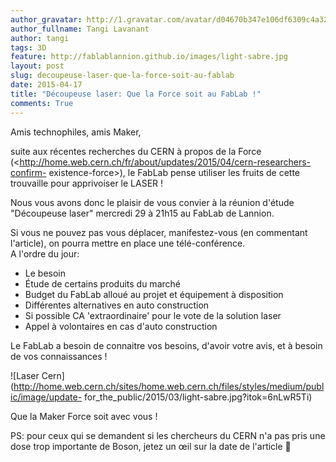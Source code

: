 ```yaml
---
author_gravatar: http://1.gravatar.com/avatar/d04670b347e106df6309c4a3235f00b9?s=96&d=mm&r=g
author_fullname: Tangi Lavanant
author: tangi
tags: 3D
feature: http://fablablannion.github.io/images/light-sabre.jpg
layout: post
slug: decoupeuse-laser-que-la-force-soit-au-fablab
date: 2015-04-17
title: "Découpeuse laser: Que la Force soit au FabLab !"
comments: True
---
```

Amis technophiles, amis Maker,

suite aux récentes recherches du CERN à propos de la Force
(<http://home.web.cern.ch/fr/about/updates/2015/04/cern-researchers-confirm-
existence-force>), le FabLab pense utiliser les fruits de cette trouvaille
pour apprivoiser le LASER !

Nous vous avons donc le plaisir de vous convier à la réunion d'étude
"Découpeuse laser" mercredi 29 à 21h15 au FabLab de Lannion.

Si vous ne pouvez pas vous déplacer, manifestez-vous (en commentant
l'article), on pourra mettre en place une télé-conférence.  
A l'ordre du jour:

  * Le besoin
  * Étude de certains produits du marché
  * Budget du FabLab alloué au projet et équipement à disposition
  * Différentes alternatives en auto construction
  * Si possible CA 'extraordinaire' pour le vote de la solution laser
  * Appel à volontaires en cas d'auto construction

Le FabLab a besoin de connaitre vos besoins, d'avoir votre avis, et à besoin
de vos connaissances !

![Laser
Cern](http://home.web.cern.ch/sites/home.web.cern.ch/files/styles/medium/public/image/update-
for_the_public/2015/03/light-sabre.jpg?itok=6nLwR5Ti)

Que la Maker Force soit avec vous !

PS: pour ceux qui se demandent si les chercheurs du CERN n'a pas pris une dose
trop importante de Boson, jetez un œil sur la date de l'article 🙂


